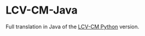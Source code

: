# LCV-CM-Java

Full translation in Java of the [LCV-CM Python](https://github.com/endocode/LCV-CM) version.
